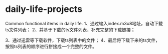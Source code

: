 # daily-life-projects
Common functional items in daily life.
1、通过输入index.m3u8地址，自动下载ts文件列表；
2、并基于下载的ts文件列表，补充完整的下载链接；

3、通过迅雷等下载软件，下载ts列表中的文件；
4、最后将下载下来的ts文件，按照ts列表的顺序进行拼接成一个完整的文件。
